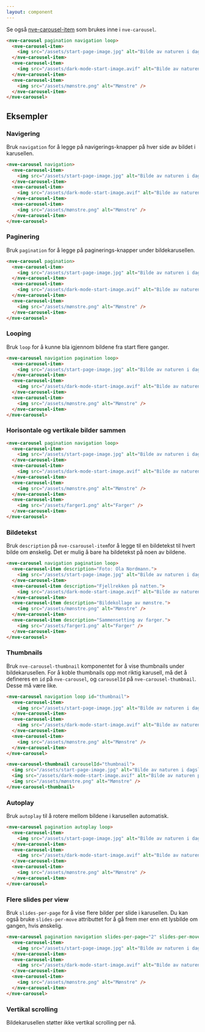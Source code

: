 ```yaml
---
layout: component
---
```


Se også [nve-carousel-item](./nve-carousel-item.html) som brukes inne i `nve-carousel`.

<CodeExamplePreview>

```html
<nve-carousel pagination navigation loop>
  <nve-carousel-item>
    <img src="/assets/start-page-image.jpg" alt="Bilde av naturen i dagslys." />
  </nve-carousel-item>
  <nve-carousel-item>
    <img src="/assets/dark-mode-start-image.avif" alt="Bilde av naturen på natten." />
  </nve-carousel-item>
  <nve-carousel-item>
    <img src="/assets/mønstre.png" alt="Mønstre" />
  </nve-carousel-item>
</nve-carousel>
```

</CodeExamplePreview>

## Eksempler

### Navigering

Bruk `navigation` for å legge på navigerings-knapper på hver side av bildet i karusellen.
<CodeExamplePreview>

```html
<nve-carousel navigation>
  <nve-carousel-item>
    <img src="/assets/start-page-image.jpg" alt="Bilde av naturen i dagslys." />
  </nve-carousel-item>
  <nve-carousel-item>
    <img src="/assets/dark-mode-start-image.avif" alt="Bilde av naturen på natten." />
  </nve-carousel-item>
  <nve-carousel-item>
    <img src="/assets/mønstre.png" alt="Mønstre" />
  </nve-carousel-item>
</nve-carousel>
```

</CodeExamplePreview>

### Paginering

Bruk `pagination` for å legge på paginerings-knapper under bildekarusellen.

<CodeExamplePreview>

```html
<nve-carousel pagination>
  <nve-carousel-item>
    <img src="/assets/start-page-image.jpg" alt="Bilde av naturen i dagslys." />
  </nve-carousel-item>
  <nve-carousel-item>
    <img src="/assets/dark-mode-start-image.avif" alt="Bilde av naturen på natten." />
  </nve-carousel-item>
  <nve-carousel-item>
    <img src="/assets/mønstre.png" alt="Mønstre" />
  </nve-carousel-item>
</nve-carousel>
```

</CodeExamplePreview>

### Looping

Bruk `loop` for å kunne bla igjennom bildene fra start flere ganger.

<CodeExamplePreview>

```html
<nve-carousel navigation pagination loop>
  <nve-carousel-item>
    <img src="/assets/start-page-image.jpg" alt="Bilde av naturen i dagslys." />
  </nve-carousel-item>
  <nve-carousel-item>
    <img src="/assets/dark-mode-start-image.avif" alt="Bilde av naturen på natten." />
  </nve-carousel-item>
  <nve-carousel-item>
    <img src="/assets/mønstre.png" alt="Mønstre" />
  </nve-carousel-item>
</nve-carousel>
```

</CodeExamplePreview>

### Horisontale og vertikale bilder sammen

<CodeExamplePreview>

```html
<nve-carousel pagination navigation loop>
  <nve-carousel-item>
    <img src="/assets/start-page-image.jpg" alt="Bilde av naturen i dagslys." />
  </nve-carousel-item>
  <nve-carousel-item>
    <img src="/assets/dark-mode-start-image.avif" alt="Bilde av naturen på natten." />
  </nve-carousel-item>
  <nve-carousel-item>
    <img src="/assets/mønstre.png" alt="Mønstre" />
  </nve-carousel-item>
  <nve-carousel-item>
    <img src="/assets/farger1.png" alt="Farger" />
  </nve-carousel-item>
</nve-carousel>
```

</CodeExamplePreview>

### Bildetekst

Bruk `description` på `nve-csarousel-item`for å legge til en bildetekst til hvert bilde om ønskelig. Det er mulig å bare ha bildetekst på noen av bildene.

<CodeExamplePreview>

```html
<nve-carousel navigation pagination loop>
  <nve-carousel-item description="Foto: Ola Nordmann.">
    <img src="/assets/start-page-image.jpg" alt="Bilde av naturen i dagslys." />
  </nve-carousel-item>
  <nve-carousel-item description="Fjellrekken på natten.">
    <img src="/assets/dark-mode-start-image.avif" alt="Bilde av naturen på natten." />
  </nve-carousel-item>
  <nve-carousel-item description="Bildekollage av mønstre.">
    <img src="/assets/mønstre.png" alt="Mønstre" />
  </nve-carousel-item>
  <nve-carousel-item description="Sammensetting av farger.">
    <img src="/assets/farger1.png" alt="Farger" />
  </nve-carousel-item>
</nve-carousel>
```

</CodeExamplePreview>

### Thumbnails

Bruk `nve-carousel-thumbnail` komponentet for å vise thumbnails under bildekarusellen. For å koble thumbnails opp mot riktig karusell, må det å defineres en `id` på `nve-carousel`, og `carouselId` på `nve-carousel-thumbnail`. Desse må være like.

<CodeExamplePreview>

```html
<nve-carousel navigation loop id="thumbnail">
  <nve-carousel-item>
    <img src="/assets/start-page-image.jpg" alt="Bilde av naturen i dagslys." />
  </nve-carousel-item>
  <nve-carousel-item>
    <img src="/assets/dark-mode-start-image.avif" alt="Bilde av naturen på natten." />
  </nve-carousel-item>
  <nve-carousel-item>
    <img src="/assets/mønstre.png" alt="Mønstre" />
  </nve-carousel-item>
</nve-carousel>

<nve-carousel-thumbnail carouselId="thumbnail">
  <img src="/assets/start-page-image.jpg" alt="Bilde av naturen i dagslys." />
  <img src="/assets/dark-mode-start-image.avif" alt="Bilde av naturen på natten." />
  <img src="/assets/mønstre.png" alt="Mønstre" />
</nve-carousel-thumbnail>
```

</CodeExamplePreview>

### Autoplay

Bruk `autoplay` til å rotere mellom bildene i karusellen automatisk.

<CodeExamplePreview>

```html
<nve-carousel pagination autoplay loop>
  <nve-carousel-item>
    <img src="/assets/start-page-image.jpg" alt="Bilde av naturen i dagslys." />
  </nve-carousel-item>
  <nve-carousel-item>
    <img src="/assets/dark-mode-start-image.avif" alt="Bilde av naturen på natten." />
  </nve-carousel-item>
  <nve-carousel-item>
    <img src="/assets/mønstre.png" alt="Mønstre" />
  </nve-carousel-item>
</nve-carousel>
```

</CodeExamplePreview>

### Flere slides per view

Bruk `slides-per-page` for å vise flere bilder per slide i karusellen. Du kan også bruke `slides-per-move` attributtet for å gå frem mer enn ett lysbilde om gangen, hvis ønskelig.

<CodeExamplePreview>

```html
<nve-carousel pagination navigation slides-per-page="2" slides-per-move="2">
  <nve-carousel-item>
    <img src="/assets/start-page-image.jpg" alt="Bilde av naturen i dagslys." />
  </nve-carousel-item>
  <nve-carousel-item>
    <img src="/assets/dark-mode-start-image.avif" alt="Bilde av naturen på natten." />
  </nve-carousel-item>
  <nve-carousel-item>
    <img src="/assets/mønstre.png" alt="Mønstre" />
  </nve-carousel-item>
</nve-carousel>
```

</CodeExamplePreview>

### Vertikal scrolling

Bildekarusellen støtter ikke vertikal scrolling per nå.
